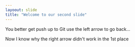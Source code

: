 ```yaml
---
layoout: slide
title: "Welcome to our second slide"
---
```

You better get push up to Git
use the left arrow to go back...

Now I know why the right arrow didn't work in the 1st place